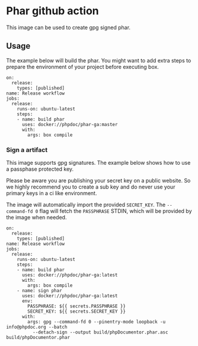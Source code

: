 # Phar github action

This image can be used to create gpg signed phar. 

## Usage

The example below will build the phar. You might want to add extra steps 
to prepare the environment of your project before executing box.

```
on:
  release:
    types: [published]
name: Release workflow
jobs:
  release:
    runs-on: ubuntu-latest
    steps:
    - name: build phar
      uses: docker://phpdoc/phar-ga:master
      with:
        args: box compile
```

### Sign a artifact

This image supports gpg signatures. The example below shows how to
use a passphase protected key. 

Please be aware you are publishing your
secret key on a public website. So we highly recommend you to create a sub key
and do never use your primary keys in a ci like environment. 

The image will automatically import the provided `SECRET_KEY`. The `--command-fd 0` flag will
fetch the `PASSPHRASE` STDIN, which will be provided by the image when needed. 

```
on:
  release:
    types: [published]
name: Release workflow
jobs:
  release:
    runs-on: ubuntu-latest
    steps:
    - name: build phar
      uses: docker://phpdoc/phar-ga:latest
      with:
        args: box compile
    - name: sign phar
      uses: docker://phpdoc/phar-ga:latest
      env:
        PASSPHRASE: ${{ secrets.PASSPHRASE }}
        SECRET_KEY: ${{ secrets.SECRET_KEY }}
      with:
        args: gpg --command-fd 0 --pinentry-mode loopback -u info@phpdoc.org --batch
          --detach-sign --output build/phpDocumentor.phar.asc build/phpDocumentor.phar
```
